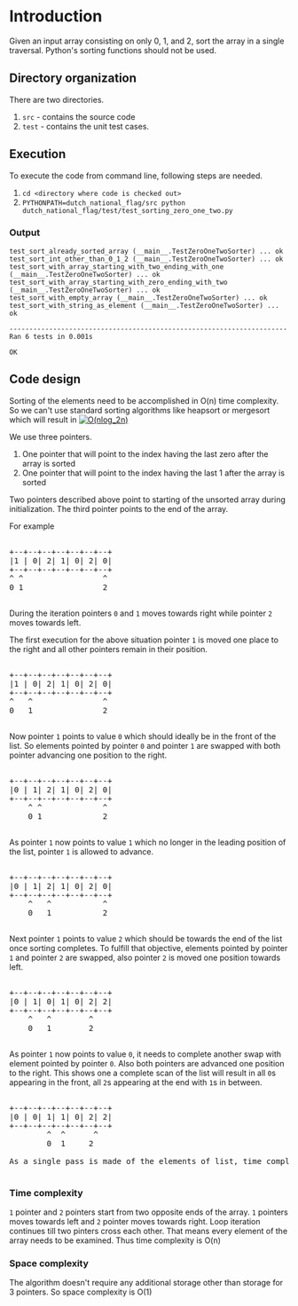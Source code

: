 # Introduction

Given an input array consisting on only 0, 1, and 2, sort the array in a single traversal. Python's sorting functions should not be used.

## Directory organization

There are two directories. 
1. `src` - contains the source code
2. `test` - contains the unit test cases. 

## Execution

To execute the code from command line, following steps are needed.

1. `cd <directory where code is checked out>`
2. `PYTHONPATH=dutch_national_flag/src python dutch_national_flag/test/test_sorting_zero_one_two.py`

### Output
```
test_sort_already_sorted_array (__main__.TestZeroOneTwoSorter) ... ok
test_sort_int_other_than_0_1_2 (__main__.TestZeroOneTwoSorter) ... ok
test_sort_with_array_starting_with_two_ending_with_one (__main__.TestZeroOneTwoSorter) ... ok
test_sort_with_array_starting_with_zero_ending_with_two (__main__.TestZeroOneTwoSorter) ... ok
test_sort_with_empty_array (__main__.TestZeroOneTwoSorter) ... ok
test_sort_with_string_as_element (__main__.TestZeroOneTwoSorter) ... ok

----------------------------------------------------------------------
Ran 6 tests in 0.001s

OK
```


## Code design

Sorting of the elements need to be accomplished in O(n) time complexity. So we can't use standard sorting algorithms like heapsort or mergesort which will result in <a href="https://www.codecogs.com/eqnedit.php?latex=O(nlog_2n)" target="_blank"><img src="https://latex.codecogs.com/gif.latex?O(nlog_2n)" title="O(nlog_2n)" /></a>

We use three pointers.
1. One pointer that will point to the index having the last zero after the array is sorted
2. One pointer that will point to the index having the last 1 after the array is sorted

Two pointers described above point to starting of the unsorted array during initialization. The third pointer points to the end of the array.

For example

<pre>

+--+--+--+--+--+--+--+
|1 | 0| 2| 1| 0| 2| 0|
+--+--+--+--+--+--+--+
^ ^                 ^
0 1                 2

</pre>
During the iteration pointers `0` and `1` moves towards right while pointer `2` moves towards left. 

The first execution for the above situation pointer `1` is moved one place to the right and all other pointers remain in their position. 

<pre>

+--+--+--+--+--+--+--+
|1 | 0| 2| 1| 0| 2| 0|
+--+--+--+--+--+--+--+
^   ^               ^
0   1               2

</pre>

Now pointer `1` points to value `0` which should ideally be in the front of the list. So elements pointed by pointer `0` and pointer `1` are swapped with both pointer advancing one position to the right.

<pre>

+--+--+--+--+--+--+--+
|0 | 1| 2| 1| 0| 2| 0|
+--+--+--+--+--+--+--+
    ^ ^             ^
    0 1             2

</pre>

As pointer `1` now points to value `1` which no longer in the leading position of the list, pointer `1` is allowed to advance.

<pre>

+--+--+--+--+--+--+--+
|0 | 1| 2| 1| 0| 2| 0|
+--+--+--+--+--+--+--+
    ^   ^           ^
    0   1           2

</pre>

Next pointer `1` points to value `2` which should be towards the end of the list once sorting completes. To fulfill that objective, elements pointed by pointer `1` and pointer `2` are swapped, also pointer `2` is moved one position towards left.

<pre>

+--+--+--+--+--+--+--+
|0 | 1| 0| 1| 0| 2| 2|
+--+--+--+--+--+--+--+
    ^   ^        ^
    0   1        2

</pre>

As pointer `1` now points to value `0`, it needs to complete another swap with element pointed by pointer `0`. Also both pointers are advanced one position to the right. This shows one a complete scan of the list will result in all `0`s appearing in the front, all `2`s appearing at the end with `1`s in between.

<pre>

+--+--+--+--+--+--+--+
|0 | 0| 1| 1| 0| 2| 2|
+--+--+--+--+--+--+--+
        ^  ^      ^
        0  1     2
        
As a single pass is made of the elements of list, time complexity is O(n)

</pre>

### Time complexity

`1` pointer and `2` pointers start from two opposite ends of the array. `1` pointers moves towards left and `2` pointer moves towards right. Loop iteration continues till two pinters cross each other. That means every element of the array needs to be examined. Thus time complexity is O(n)

### Space complexity

The algorithm doesn't require any additional storage other than storage for 3 pointers. So space complexity is O(1)

